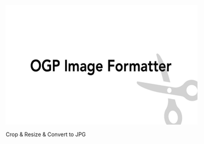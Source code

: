 <img src="logo.jpg" alt="OGP Image Formatter logo" width="600" height="315">

Crop & Resize & Convert to JPG

